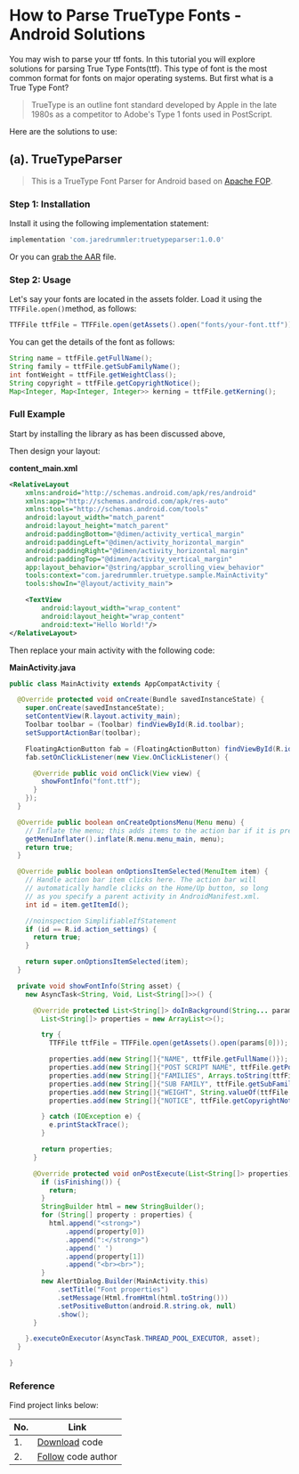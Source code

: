 # How to Parse TrueType Fonts - Android Solutions


You may wish to parse your ttf fonts. In this tutorial you will explore solutions for parsing True Type Fonts(ttf). This type of font is the most common format for fonts on major operating systems. But first what is a True Type Font?


> TrueType is an outline font standard developed by Apple in the late 1980s as a competitor to Adobe's Type 1 fonts used in PostScript.

Here are the solutions to use:

## (a). TrueTypeParser

> This is a TrueType Font Parser for Android based on [Apache FOP](http://xmlgraphics.apache.org/fop/).

### Step 1: Installation

Install it using the following implementation statement:

```groovy
implementation 'com.jaredrummler:truetypeparser:1.0.0'
```

Or you can [grab the AAR](https://repo1.maven.org/maven2/com/jaredrummler/truetypeparser/1.0.0/truetypeparser-1.0.0.aar) file.

### Step 2: Usage

Let's say your fonts are located in the assets folder. Load it using the `TTFFile.open()`method, as follows:

```java
TTFFile ttfFile = TTFFile.open(getAssets().open("fonts/your-font.ttf"));
```

You can get the details of the font as follows:

```java
String name = ttfFile.getFullName();
String family = ttfFile.getSubFamilyName();
int fontWeight = ttfFile.getWeightClass();
String copyright = ttfFile.getCopyrightNotice();
Map<Integer, Map<Integer, Integer>> kerning = ttfFile.getKerning();
```

### Full Example

Start by installing the library as has been discussed above,

Then design your layout:

**content_main.xml**

```xml
<RelativeLayout
    xmlns:android="http://schemas.android.com/apk/res/android"
    xmlns:app="http://schemas.android.com/apk/res-auto"
    xmlns:tools="http://schemas.android.com/tools"
    android:layout_width="match_parent"
    android:layout_height="match_parent"
    android:paddingBottom="@dimen/activity_vertical_margin"
    android:paddingLeft="@dimen/activity_horizontal_margin"
    android:paddingRight="@dimen/activity_horizontal_margin"
    android:paddingTop="@dimen/activity_vertical_margin"
    app:layout_behavior="@string/appbar_scrolling_view_behavior"
    tools:context="com.jaredrummler.truetype.sample.MainActivity"
    tools:showIn="@layout/activity_main">

    <TextView
        android:layout_width="wrap_content"
        android:layout_height="wrap_content"
        android:text="Hello World!"/>
</RelativeLayout>
```

Then replace your main activity with the following code:

**MainActivity.java**

```java
public class MainActivity extends AppCompatActivity {

  @Override protected void onCreate(Bundle savedInstanceState) {
    super.onCreate(savedInstanceState);
    setContentView(R.layout.activity_main);
    Toolbar toolbar = (Toolbar) findViewById(R.id.toolbar);
    setSupportActionBar(toolbar);

    FloatingActionButton fab = (FloatingActionButton) findViewById(R.id.fab);
    fab.setOnClickListener(new View.OnClickListener() {

      @Override public void onClick(View view) {
        showFontInfo("font.ttf");
      }
    });
  }

  @Override public boolean onCreateOptionsMenu(Menu menu) {
    // Inflate the menu; this adds items to the action bar if it is present.
    getMenuInflater().inflate(R.menu.menu_main, menu);
    return true;
  }

  @Override public boolean onOptionsItemSelected(MenuItem item) {
    // Handle action bar item clicks here. The action bar will
    // automatically handle clicks on the Home/Up button, so long
    // as you specify a parent activity in AndroidManifest.xml.
    int id = item.getItemId();

    //noinspection SimplifiableIfStatement
    if (id == R.id.action_settings) {
      return true;
    }

    return super.onOptionsItemSelected(item);
  }

  private void showFontInfo(String asset) {
    new AsyncTask<String, Void, List<String[]>>() {

      @Override protected List<String[]> doInBackground(String... params) {
        List<String[]> properties = new ArrayList<>();

        try {
          TTFFile ttfFile = TTFFile.open(getAssets().open(params[0]));

          properties.add(new String[]{"NAME", ttfFile.getFullName()});
          properties.add(new String[]{"POST SCRIPT NAME", ttfFile.getPostScriptName()});
          properties.add(new String[]{"FAMILIES", Arrays.toString(ttfFile.getFamilyNames().toArray())});
          properties.add(new String[]{"SUB FAMILY", ttfFile.getSubFamilyName()});
          properties.add(new String[]{"WEIGHT", String.valueOf(ttfFile.getWeightClass())});
          properties.add(new String[]{"NOTICE", ttfFile.getCopyrightNotice()});

        } catch (IOException e) {
          e.printStackTrace();
        }

        return properties;
      }

      @Override protected void onPostExecute(List<String[]> properties) {
        if (isFinishing()) {
          return;
        }
        StringBuilder html = new StringBuilder();
        for (String[] property : properties) {
          html.append("<strong>")
              .append(property[0])
              .append(":</strong>")
              .append(' ')
              .append(property[1])
              .append("<br><br>");
        }
        new AlertDialog.Builder(MainActivity.this)
            .setTitle("Font properties")
            .setMessage(Html.fromHtml(html.toString()))
            .setPositiveButton(android.R.string.ok, null)
            .show();
      }

    }.executeOnExecutor(AsyncTask.THREAD_POOL_EXECUTOR, asset);
  }

}
```

### Reference

Find project links below:

| No. | Link |
| --- | --- |
| 1. | [Download](https://github.com/jaredrummler/TrueTypeParser/archive/refs/heads/master.zip) code |
| 2. | [Follow](https://github.com/jaredrummler/) code author |
